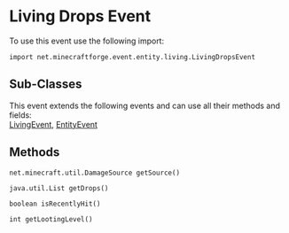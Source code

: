 # Living Drops Event

To use this event use the following import:
```groovy:no-line-numbers
import net.minecraftforge.event.entity.living.LivingDropsEvent
```

## Sub-Classes
This event extends the following events and can use all their methods and fields: <br>
[LivingEvent](./living_event/index.md), [EntityEvent](./entity_event/index.md)

## Methods
```groovy:no-line-numbers
net.minecraft.util.DamageSource getSource()
```

```groovy:no-line-numbers
java.util.List getDrops()
```

```groovy:no-line-numbers
boolean isRecentlyHit()
```

```groovy:no-line-numbers
int getLootingLevel()
```
